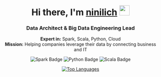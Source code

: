 <h1 align="center">Hi there, I'm <a href="https://github.com/ninilich">ninilich</a> 
<img src="https://github.com/blackcater/blackcater/raw/main/images/Hi.gif" height="32"/></h1>

<h3 align="center">Data Architect & Big Data Engineering Lead</h3>
<p align="center">
    <strong>Expert in:</strong> Spark, Scala, Python, Cloud<br>
    <strong>Mission:</strong> Helping companies leverage their data by connecting business and IT
</p>

<p align="center">
    <img src="https://img.shields.io/badge/spark-3670A0?style=for-the-badge&logo=spark&logoColor=ffdd54" alt="Spark Badge"/>
    <img src="https://img.shields.io/badge/python-3670A0?style=for-the-badge&logo=python&logoColor=ffdd54" alt="Python Badge"/>
    <img src="https://img.shields.io/badge/scala-%23DC322F.svg?style=for-the-badge&logo=scala&logoColor=white" alt="Scala Badge"/>
</p>

<p align="center">
    <a href="https://github.com/ninilich">
        <img src="https://github-readme-stats.vercel.app/api/top-langs/?username=ninilich&layout=compact" alt="Top Languages"/>
    </a>
</p>

<!--
**ninilich/ninilich** is a ✨ _special_ ✨ repository because its `README.md` (this file) appears on your GitHub profile.

Here are some ideas to get you started:

- 🔭 I’m currently working on ...
- 🌱 I’m currently learning ...
- 👯 I’m looking to collaborate on ...
- 🤔 I’m looking for help with ...
- 💬 Ask me about ...
- 📫 How to reach me: ...
- 😄 Pronouns: ...
- ⚡ Fun fact: ...
-->
